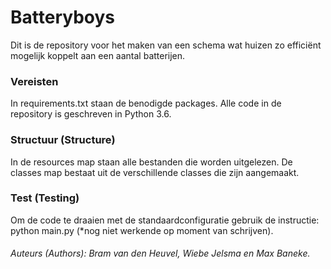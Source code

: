 # Batteryboys
Dit is de repository voor het maken van een schema wat huizen zo efficiënt mogelijk koppelt aan een aantal batterijen.

### Vereisten
In requirements.txt staan de benodigde packages. Alle code in de repository is geschreven in Python 3.6.
  
### Structuur (Structure)
In de resources map staan alle bestanden die worden uitgelezen. De classes map bestaat uit de verschillende classes die zijn aangemaakt.
  
### Test (Testing)
Om de code te draaien met de standaardconfiguratie gebruik de instructie:
python main.py (*nog niet werkende op moment van schrijven).
   
###### Auteurs (Authors): Bram van den Heuvel, Wiebe Jelsma en Max Baneke.
